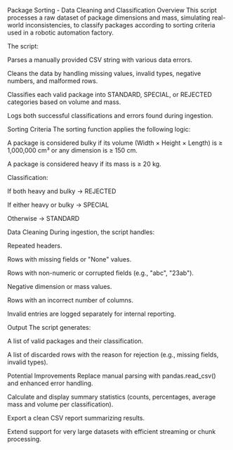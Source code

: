 
 Package Sorting - Data Cleaning and Classification
Overview
This script processes a raw dataset of package dimensions and mass, simulating real-world inconsistencies, to classify packages according to sorting criteria used in a robotic automation factory.

The script:

Parses a manually provided CSV string with various data errors.

Cleans the data by handling missing values, invalid types, negative numbers, and malformed rows.

Classifies each valid package into STANDARD, SPECIAL, or REJECTED categories based on volume and mass.

Logs both successful classifications and errors found during ingestion.

Sorting Criteria
The sorting function applies the following logic:

A package is considered bulky if its volume (Width × Height × Length) is ≥ 1,000,000 cm³ or any dimension is ≥ 150 cm.

A package is considered heavy if its mass is ≥ 20 kg.

Classification:

If both heavy and bulky → REJECTED

If either heavy or bulky → SPECIAL

Otherwise → STANDARD

Data Cleaning
During ingestion, the script handles:

Repeated headers.

Rows with missing fields or "None" values.

Rows with non-numeric or corrupted fields (e.g., "abc", "23ab").

Negative dimension or mass values.

Rows with an incorrect number of columns.

Invalid entries are logged separately for internal reporting.

Output
The script generates:

A list of valid packages and their classification.

A list of discarded rows with the reason for rejection (e.g., missing fields, invalid types).

Potential Improvements
Replace manual parsing with pandas.read_csv() and enhanced error handling.

Calculate and display summary statistics (counts, percentages, average mass and volume per classification).

Export a clean CSV report summarizing results.

Extend support for very large datasets with efficient streaming or chunk processing.

